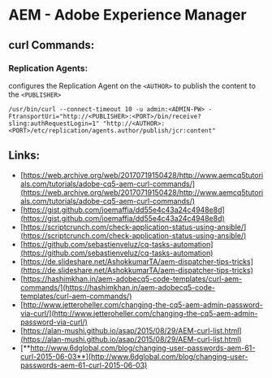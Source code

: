 # AEM - Adobe Experience Manager

## curl Commands:

### Replication Agents:

configures the Replication Agent on the `<AUTHOR>` to publish the content to the `<PUBLISHER>`

```
/usr/bin/curl --connect-timeout 10 -u admin:<ADMIN-PW> -FtransportUri="http://<PUBLISHER>:<PORT>/bin/receive?sling:authRequestLogin=1" "http://<AUTHOR>:<PORT>/etc/replication/agents.author/publish/jcr:content"
```

## Links:

* [https://web.archive.org/web/20170719150428/http://www.aemcq5tutorials.com/tutorials/adobe-cq5-aem-curl-commands/](https://web.archive.org/web/20170719150428/http://www.aemcq5tutorials.com/tutorials/adobe-cq5-aem-curl-commands/)
* [https://gist.github.com/joemaffia/dd55e4c43a24c4948e8d](https://gist.github.com/joemaffia/dd55e4c43a24c4948e8d)
* [https://scriptcrunch.com/check-application-status-using-ansible/](https://scriptcrunch.com/check-application-status-using-ansible/)
* [https://github.com/sebastienveluz/cq-tasks-automation](https://github.com/sebastienveluz/cq-tasks-automation)
* [https://de.slideshare.net/AshokkumarTA/aem-dispatcher-tips-tricks](https://de.slideshare.net/AshokkumarTA/aem-dispatcher-tips-tricks)
* [https://hashimkhan.in/aem-adobecq5-code-templates/curl-aem-commands/](https://hashimkhan.in/aem-adobecq5-code-templates/curl-aem-commands/)
* [http://www.jetteroheller.com/changing-the-cq5-aem-admin-password-via-curl/](http://www.jetteroheller.com/changing-the-cq5-aem-admin-password-via-curl/)
* [https://alan-mushi.github.io/asap/2015/08/29/AEM-curl-list.html](https://alan-mushi.github.io/asap/2015/08/29/AEM-curl-list.html)
* [**http://www.6dglobal.com/blog/changing-user-passwords-aem-61-curl-2015-06-03**](http://www.6dglobal.com/blog/changing-user-passwords-aem-61-curl-2015-06-03)



